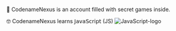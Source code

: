 🤫 CodenameNexus is an account filled with secret games inside.

🤓 CodenameNexus learns 𝖩𝖺𝗏𝖺𝖲𝖼𝗋𝗂𝗉𝗍 (JS)
![JavaScript-logo](https://github.com/CodenameNexus/CodenameNexus/assets/153286786/05fc9a47-ca77-481c-b139-5f06563c1602)


